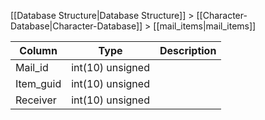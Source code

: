 [[Database Structure|Database Structure]] > [[Character-Database|Character-Database]] > [[mail_items|mail_items]]

Column | Type | Description
--- | --- | ---
Mail_id | int(10) unsigned | 
Item_guid | int(10) unsigned | 
Receiver | int(10) unsigned | 

